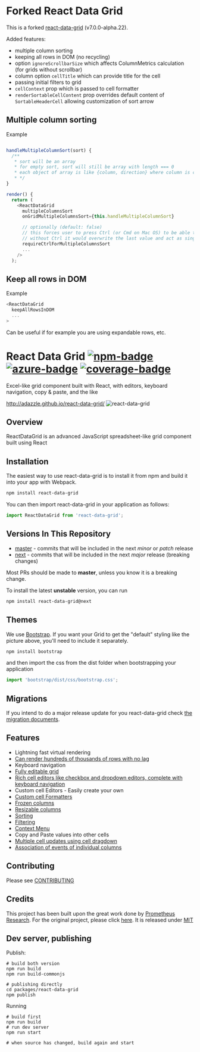 # Forked React Data Grid

This is a forked [react-data-grid](https://github.com/adazzle/react-data-grid) (v7.0.0-alpha.22).

Added features:
- multiple column sorting
- keeping all rows in DOM (no recycling)
- option `ignoreScrollbarSize` which affects ColumnMetrics calculation (for grids without scrollbar)
- column option `cellTitle` which can provide title for the cell
- passing initial filters to grid
- `cellContext` prop which is passed to cell formatter
- `renderSortableCellContent` prop overrides default content of `SortableHeaderCell` allowing customization of sort arrow

## Multiple column sorting

Example

```js

handleMultipleColumnSort(sort) {
  /**
   * sort will be an array
   * for empty sort, sort will still be array with length === 0
   * each object of array is like {column, direction} where column is column.key from columns definition
   * */
}

render() {
  return (
    <ReactDataGrid
      multipleColumnsSort
      onGridMultipleColumnsSort={this.handleMultipleColumnSort}

      // optionally (default: false)
      // this forces user to press Ctrl (or Cmd on Mac OS) to be able to do multiple sort, 
      // without Ctrl it would overwrite the last value and act as single sort (but still pass an array to handleMultipleColumnsSort)
      requireCtrlForMultipleColumnsSort
      ...
    />
  );
```

## Keep all rows in DOM

Example

```js
<ReactDataGrid
  keepAllRowsInDOM
  ...
>
```

Can be useful if for example you are using expandable rows, etc.

# React Data Grid [![npm-badge]][npm-url] [![azure-badge]][azure-url] [![coverage-badge]][azure-url]

[npm-badge]: https://img.shields.io/npm/v/react-data-grid/next.svg
[npm-url]: https://www.npmjs.com/package/react-data-grid
[azure-badge]: https://img.shields.io/azure-devops/build/nstepi181/e5b746e6-be62-4d36-896f-1e636f889cdc/1/next.svg?logo=pipelines&style=flat-square
[coverage-badge]: https://img.shields.io/azure-devops/coverage/nstepi181/react-data-grid/1/next.svg?style=flat-square
[azure-url]: https://dev.azure.com/nstepi181/react-data-grid/_build/latest?definitionId=1&branchName=next

Excel-like grid component built with React, with editors, keyboard navigation, copy &amp; paste, and the like


http://adazzle.github.io/react-data-grid/
![react-data-grid](https://cloud.githubusercontent.com/assets/1432798/7348812/78063bd6-ecec-11e4-89d5-ffd327721cd7.PNG)


Overview
--------
ReactDataGrid is an advanced JavaScript spreadsheet-like grid component built using React

Installation
------------
The easiest way to use react-data-grid is to install it from npm and build it into your app with Webpack.
```sh
npm install react-data-grid
```

You can then import react-data-grid in your application as follows:
```js
import ReactDataGrid from 'react-data-grid';
```

Versions In This Repository
--------

- [master](https://github.com/adazzle/react-data-grid/commits/master) - commits that will be included in the next _minor_ or _patch_ release
- [next](https://github.com/adazzle/react-data-grid/commits/next) - commits that will be included in the next _major_ release (breaking changes)

Most PRs should be made to **master**, unless you know it is a breaking change.

To install the latest **unstable** version, you can run
```sh
npm install react-data-grid@next
```

Themes
------
We use [Bootstrap](https://github.com/twbs/bootstrap). If you want your Grid to get the "default" styling like the picture above, you'll need to include it separately.

```sh
npm install bootstrap
```
and then import the css from the dist folder when bootstrapping your application
```js
import 'bootstrap/dist/css/bootstrap.css';
```

Migrations
--------
If you intend to do a major release update for you react-data-grid check [the migration documents](migrations).

Features
--------

- Lightning fast virtual rendering
- [Can render hundreds of thousands of rows with no lag](http://adazzle.github.io/react-data-grid/#/examples/one-million-rows)
- Keyboard navigation
- [Fully editable grid](http://adazzle.github.io/react-data-grid/#/examples/editable)
- [Rich cell editors like checkbox and dropdown editors, complete with keyboard navigation](http://adazzle.github.io/react-data-grid/#/examples/built-in-editors)
- Custom cell Editors - Easily create your own
- [Custom cell Formatters](http://adazzle.github.io/react-data-grid/#/examples/custom-formatters)
- [Frozen columns](http://adazzle.github.io/react-data-grid/#/examples/frozen-cols)
- [Resizable columns](http://adazzle.github.io/react-data-grid/#/examples/resizable-cols)
- [Sorting](http://adazzle.github.io/react-data-grid/#/examples/sortable-cols)
- [Filtering](http://adazzle.github.io/react-data-grid/#/examples/filterable-sortable-grid)
- [Context Menu](http://adazzle.github.io/react-data-grid/#/examples/context-menu)
- Copy and Paste values into other cells
- [Multiple cell updates using cell dragdown](http://adazzle.github.io/react-data-grid/#/examples/cell-drag-down)
- [Association of events of individual columns](http://adazzle.github.io/react-data-grid/#/examples/column-events)


Contributing
------------

Please see [CONTRIBUTING](CONTRIBUTING.md)

Credits
------------
This project has been built upon the great work done by [Prometheus Research](https://github.com/prometheusresearch). For the original project, please click [here]( https://github.com/prometheusresearch/react-grid). It is released under [MIT](https://github.com/adazzle/react-data-grid/blob/master/LICENSE)

Dev server, publishing
-----------

Publish:
```
# build both version
npm run build
npm run build-commonjs

# publishing directly
cd packages/react-data-grid
npm publish
```

Running
```
# build first
npm run build
# run dev server
npm run start

# when source has changed, build again and start
```
